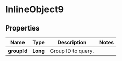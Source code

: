 
# InlineObject9

## Properties
Name | Type | Description | Notes
------------ | ------------- | ------------- | -------------
**groupId** | **Long** | Group ID to query. | 



